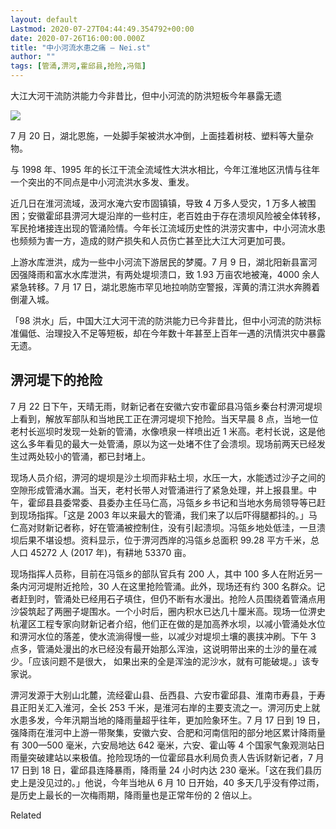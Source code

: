 ```yaml
---
layout: default
Lastmod: 2020-07-27T04:44:49.354792+00:00
date: 2020-07-26T16:00:00.000Z
title: "中小河流水患之痛 – Nei.st"
author: ""
tags: [管涌,淠河,霍邱县,抢险,冯瓴]
---
```


大江大河干流防洪能力今非昔比，但中小河流的防洪短板今年暴露无遗

![](https://images.weserv.nl/?url=https%3A//cdn.jsdelivr.net/gh/0nd1jyU39XQ/_/img/1/1595647139204651.jpg)

7 月 20 日，湖北恩施，一处脚手架被洪水冲倒，上面挂着树枝、塑料等大量杂物。

与 1998 年、1995 年的长江干流全流域性大洪水相比，今年江淮地区汛情与往年一个突出的不同点是中小河流洪水多发、重发。

近几日在淮河流域，汲河水淹六安市固镇镇，导致 4 万多人受灾，1 万多人被围困；安徽霍邱县淠河大堤沿岸的一些村庄，老百姓由于存在溃坝风险被全体转移，军民抢堵接连出现的管涌险情。今年长江流域历史性的洪涝灾害中，中小河流水患也频频为害一方，造成的财产损失和人员伤亡甚至比大江大河更加可畏。

上游水库泄洪，成为一些中小河流下游居民的梦魇。7 月 9 日，湖北阳新县富河因强降雨和富水水库泄洪，有两处堤坝溃口，致 1.93 万亩农地被淹，4000 余人紧急转移。7 月 17 日，湖北恩施市罕见地拉响防空警报，浑黄的清江洪水奔腾着倒灌入城。

「98 洪水」后，中国大江大河干流的防洪能力已今非昔比，但中小河流的防洪标准偏低、治理投入不足等短板，却在今年数十年甚至上百年一遇的汛情洪灾中暴露无遗。

淠河堤下的抢险
-------

7 月 22 日下午，天晴无雨，财新记者在安徽六安市霍邱县冯瓴乡秦台村淠河堤坝上看到，解放军部队和当地民工正在淠河堤坝下抢险。当天早晨 8 点，当地一位老村长巡坝时发现一处新的管涌，水像喷泉一样喷出近 1 米高。老村长说，这是他这么多年看见的最大一处管涌，原以为这一处堵不住了会溃坝。现场前两天已经发生过两处较小的管涌，都已封堵上。

现场人员介绍，淠河的堤坝是沙土坝而非粘土坝，水压一大，水能透过沙子之间的空隙形成管涌水漏。当天，老村长带人对管涌进行了紧急处理，并上报县里。中午，霍邱县县委常委、县委办主任马仁高，冯瓴乡乡书记和当地水务局领导等已赶到现场指挥。「这是 2003 年以来最大的管涌，我们来了以后吓得腿都抖的。」马仁高对财新记者称，好在管涌被控制住，没有引起溃坝。冯瓴乡地处低洼，一旦溃坝后果不堪设想。资料显示，位于淠河西岸的冯瓴乡总面积 99.28 平方千米，总人口 45272 人 (2017 年)，有耕地 53370 亩。

现场指挥人员称，目前在冯瓴乡的部队官兵有 200 人，其中 100 多人在附近另一条内河河堤附近抢险，30 人在这里抢险管涌。此外，现场还有约 300 名群众。记者赶到时，管涌处已经用石子填住，但仍不断有水漫出。抢险人员围绕着管涌点用沙袋筑起了两圈子堤围水。一个小时后，圈内积水已达几十厘米高。现场一位淠史杭灌区工程专家向财新记者介绍，他们正在做的是加高养水坝，以减小管涌处水位和淠河水位的落差，使水流淌得慢一些，以减少对堤坝土壤的裹挟冲刷。下午 3 点多，管涌处漫出的水已经没有最开始那么浑浊，这说明带出来的土沙的量在减少。「应该问题不是很大， 如果出来的全是浑浊的泥沙水，就有可能破堤。」该专家说。

淠河发源于大别山北麓，流经霍山县、岳西县、六安市霍邱县、淮南市寿县，于寿县正阳关汇入淮河，全长 253 千米，是淮河右岸的主要支流之一。淠河历史上就水患多发，今年汛期当地的降雨量超乎往年，更加险象环生。7 月 17 日到 19 日，强降雨在淮河中上游一带聚集，安徽六安、合肥和河南信阳的部分地区累计降雨量有 300—500 毫米，六安局地达 642 毫米，六安、霍山等 4 个国家气象观测站日雨量突破建站以来极值。抢险现场的一位霍邱县水利局负责人告诉财新记者，7 月 17 日到 18 日，霍邱县连降暴雨，降雨量 24 小时内达 230 毫米。「这在我们县历史上是没见过的。」他说，今年当地从 6 月 10 日开始，40 多天几乎没有停过雨，是历史上最长的一次梅雨期，降雨量也是正常年份的 2 倍以上。

Related

